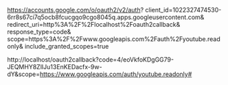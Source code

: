 https://accounts.google.com/o/oauth2/v2/auth?
client_id=1022327474530-6rr8s67ci7q5ocb8fcucgqo9cgo8045q.apps.googleusercontent.com&
redirect_uri=http%3A%2F%2Flocalhost%2Foauth2callback&
response_type=code&
scope=https%3A%2F%2Fwww.googleapis.com%2Fauth%2Fyoutube.readonly&
include_granted_scopes=true

http://localhost/oauth2callback?code=4/eoVkfoKDgGG79-JEQMHY8ZlIJu13EnKEDacfx-9w-dY&scope=https://www.googleapis.com/auth/youtube.readonly#
